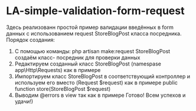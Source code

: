 # LA-simple-validation-form-request
Здесь реализованн простой пример валидации введённых в form данных с использованием request StoreBlogPost класса посредника.
Порядок создания:
1) С помощью команды: php artisan make:request StoreBlogPost создаём класс- посредник для проверки данных
2) Редактируем созданный класс StoreBlogPost (namespase app\Http\Requests) как в примере
3) Импортируем класс StoreBlogPost в соответствующий контроллер и используем его вместо (Request $request) как в примере  public function store(StoreBlogPost $request)
4) Выводим @errors в view так как в примере
Готово!
Всем успехов и удачи!)
